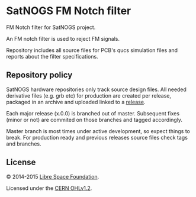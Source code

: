 # SatNOGS FM Notch filter

FM Notch filter for SatNOGS project.

An FM notch filter is used to reject FM signals.

Repository includes all source files for PCB's qucs simulation files and reports about the filter 
specifications.

## Repository policy
SatNOGS hardware repositories only track source design files. All needed derivative files (e.g. grb etc) 
for production are created per release, packaged in an archive and uploaded linked to a  [release](https://github.com/satnogs/satnogs-fm-notch/releases).

Each major release (x.0.0) is branched out of master. Subsequent fixes (minor or not) are commited on those branches and tagged accordingly.

Master branch is most times under active development, so expect things to break. For production ready and previous releases source files check tags and branches.

## License

&copy; 2014-2015 [Libre Space Foundation](http://librespacefoundation.org).

Licensed under the [CERN OHLv1.2](LICENSE).
